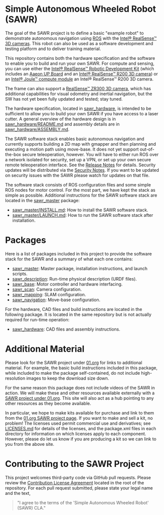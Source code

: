 Simple Autonomous Wheeled Robot (SAWR)
======================================

The goal of the SAWR project is to define a basic "example robot" to
demonstrate autonomous navigation using [ROS](http://wiki.ros.org/) with
the [Intel&reg; RealSense&trade; 3D cameras][RS]. This robot can also be
used as a software development and testing platform and to deliver training
material.

This repository contains both the hardware specification and the software
to enable you to build and run your own SAWR. For compute and sensing, you
can use either the [Intel&reg; RealSense&trade; Robotic Development Kit][RDK]
(which includes an [Aaeon UP Board][UP] and an
[Intel&reg; RealSense&trade; R200 3D camera][R200]) or an
[Intel&reg; Joule&trade; compute module][Joule] an
Intel&reg; RealSense&trade; R200 3D camera.

The frame can also support a [RealSense&trade; ZR300 3D camera][ZR300],
which has additional capabilities for visual odometry and inertial navigation,
but the SW has not yet been fully updated and tested; stay tuned.

The hardware specification, located in [sawr_hardware](sawr_hardware), is
intended to be sufficient to allow you to build your own SAWR if you have
access to a laser cutter.  A general overview of the hardware design is in
[sawr_hardware/README.md](sawr_hardware/README.md) and assembly details are in
[sawr_hardware/ASSEMBLY.md](sawr_hardware/ASSEMBLY.md).

The SAWR software stack enables basic autonomous navigation and currently
supports building a 2D map with gmapper and then planning and executing a
motion path using move-base. It does not yet support out-of-the-box secure
teleoperation, however. You will have to either run ROS over a network
isolated for security, set up a VPN, or set up your own secure remote
teleoperation interface.  See the [Release Notes](RELEASE.md) for details.
Security updates will be distributed via the [Security Notes](SECURITY.md).
If you want to be updated on security issues with the SAWR please 
watch for updates on that file.

The software stack consists of ROS configuration files and some simple ROS 
nodes for motor control. For the most part, we have kept the stack as simple 
as possible. Additional instructions for the SAWR software stack are located 
in the [sawr_master](sawr_master) package:
* [sawr_master/INSTALL.md](sawr_master/INSTALL.md): 
   How to install the SAWR software stack.
* [sawr_master/LAUNCH.md](sawr_master/LAUNCH.md): 
   How to run the SAWR software stack after installation.

# Packages
Here is a list of packages included in this project to provide the software
stack for the SAWR and a summary of what each one contains:
* [sawr_master](sawr_master/README.md):
   Master package, installation instructions, and launch scripts.
* [sawr_description](sawr_description/README.md):
   Run-time physical description (URDF files).
* [sawr_base](sawr_base/README.md):
   Motor controller and hardware interfacing.
* [sawr_scan](sawr_scan/README.md):
   Camera configuration.
* [sawr_mapping](sawr_mapping/README.md):
   SLAM configuration.
* [sawr_navigation](sawr_navigation/README.md):
   Move-base configuration.

For the hardware, CAD files and build instructions are located in the 
following package. It is located in the same repository but is not actually 
required for run-time operation:
* [sawr_hardware](sawr_hardware/README.md):
   CAD files and assembly instructions.

# Additional Material
Please look for the SAWR project under [01.org](https://01.org/sawr)
for links to additional material. For example, the basic build instructions 
included in this package, while included to make the package self-contained,
do not include high-resolution images to keep the download size down.

For the same reason this package does not include videos of the SAWR in action.
We will make these and other resources available externally with a 
[SAWR project under 01.org](https://01.org/sawr). This site will also act as 
a hub pointing to any other resources as they become available.

In particular, we hope to make kits available for purchase and link to them 
from the [01.org SAWR project page](https://01.org/sawr). If you want to make 
and sell a kit, no problem! The licenses used permit commercial use and 
derivatives; see [LICENSES.md](LICENSES.md) for details of the licenses, 
and the package.xml files in each directory for information on which licenses 
apply to each component. However, please do let us know if you are producing 
a kit so we can link to you from the above site.

# Contributing to the SAWR Project
This project welcomes third-party code via GitHub pull requests. Please review 
the [Contribution License Agreement](CLA.md) located in the root of the 
repository. For each pull request submitted, please state your legal name and 
the text, 
> "I agree to the terms of the 'Simple Autonomous Wheeled Robot' (SAWR) CLA."

[RS]: http://www.intel.com/content/www/us/en/architecture-and-technology/realsense-overview.html
[RDK]: https://software.intel.com/en-us/realsense/robotic-development-kit
[UP]: http://www.up-board.org/ 
[R200]: https://software.intel.com/en-us/articles/realsense-r200-camera
[Joule]: https://software.intel.com/en-us/iot/hardware/joule
[ZR300]: https://click.intel.com/intelr-realsensetm-development-kit-featuring-the-zr300.html
